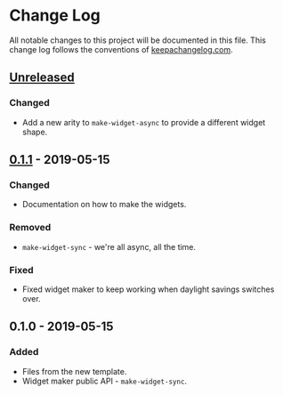 # Change Log
All notable changes to this project will be documented in this file. This change log follows the conventions of [keepachangelog.com](http://keepachangelog.com/).

## [Unreleased]
### Changed
- Add a new arity to `make-widget-async` to provide a different widget shape.

## [0.1.1] - 2019-05-15
### Changed
- Documentation on how to make the widgets.

### Removed
- `make-widget-sync` - we're all async, all the time.

### Fixed
- Fixed widget maker to keep working when daylight savings switches over.

## 0.1.0 - 2019-05-15
### Added
- Files from the new template.
- Widget maker public API - `make-widget-sync`.

[Unreleased]: https://github.com/your-name/day12/compare/0.1.1...HEAD
[0.1.1]: https://github.com/your-name/day12/compare/0.1.0...0.1.1
